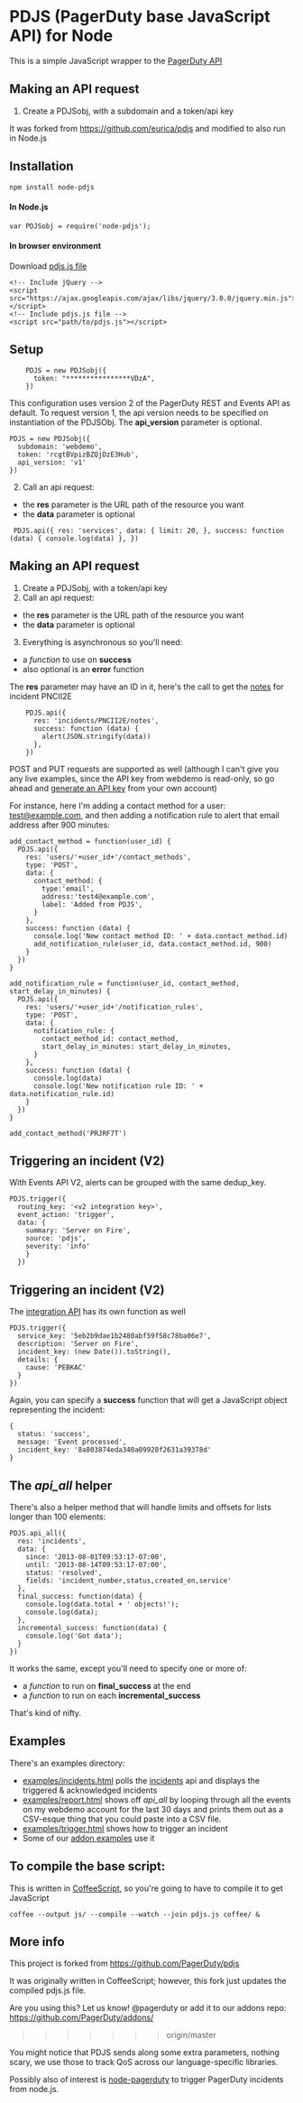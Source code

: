 PDJS (PagerDuty base JavaScript API) for Node
====

This is a simple JavaScript wrapper to the [PagerDuty API](https://v2.developer.pagerduty.com/v2/docs)

## Making an API request

1. Create a PDJSobj, with a subdomain and a token/api key

It was forked from https://github.com/eurica/pdjs and modified to also run in Node.js

## Installation

`npm install node-pdjs`

#### In Node.js

`var PDJSobj = require('node-pdjs');`

#### In browser environment

Download [pdjs.js file](https://github.com/JoshuaCWebDeveloper/node-pdjs/blob/master/js/pdjs.js)

    <!-- Include jQuery -->
    <script src="https://ajax.googleapis.com/ajax/libs/jquery/3.0.0/jquery.min.js"></script> 
    <!-- Include pdjs.js file -->
    <script src="path/to/pdjs.js"></script>
    
## Setup

```
    PDJS = new PDJSobj({
      token: "****************VDzA",
    })
```

  This configuration uses version 2 of the PagerDuty REST and Events API as default. To request version 1, the api version needs to be specified on instantiation of the PDJSObj. The **api_version** parameter is optional.
  

    PDJS = new PDJSobj({
      subdomain: 'webdemo',
      token: 'rcgtBVpizBZQjDzE3Hub',
      api_version: 'v1'
    })
    
2. Call an api request:
  * the **res** parameter is the URL path of the resource you want
  * the **data** parameter is optional

   `` PDJS.api({
      res: 'services',
      data: {
        limit: 20,
      },
      success: function (data) {
        console.log(data)
      },
    })``

## Making an API request

1. Create a PDJSobj, with a token/api key
2. Call an api request:
  * the **res** parameter is the URL path of the resource you want
  * the **data** parameter is optional

3. Everything is asynchronous so you'll need:
  * a *function* to use on **success**
  * also optional is an **error** function

The **res** parameter may have an ID in it, here's the call to get the [notes](https://v2.developer.pagerduty.com/v2/page/api-reference#!/Incidents/get_incidents_id_notes) for incident PNCII2E

```
    PDJS.api({
      res: 'incidents/PNCII2E/notes',
      success: function (data) {
        alert(JSON.stringify(data))
      },
    })
```

POST and PUT requests are supported as well (although I can't give you any live examples, since the API key from webdemo is read-only, so go ahead and [generate an API key](http://support.pagerduty.com/entries/23761081-Generating-an-API-Key) from your own account)

For instance, here I'm adding a contact method for a user: test@example.com, and then adding a notification rule to alert that email address after 900 minutes:

    add_contact_method = function(user_id) {
      PDJS.api({
        res: 'users/'+user_id+'/contact_methods',
        type: 'POST',
        data: {
          contact_method: {
            type:'email',
            address:'test4@example.com',
            label: 'Added from PDJS',
          }
        },
        success: function (data) {
          console.log('New contact method ID: ' + data.contact_method.id)
          add_notification_rule(user_id, data.contact_method.id, 900)
        }
      })
    }

    add_notification_rule = function(user_id, contact_method, start_delay_in_minutes) {
      PDJS.api({
        res: 'users/'+user_id+'/notification_rules',
        type: 'POST',
        data: {
          notification_rule: {
            contact_method_id: contact_method,
            start_delay_in_minutes: start_delay_in_minutes,
          }
        },
        success: function (data) {
          console.log(data)
          console.log('New notification rule ID: ' + data.notification_rule.id)
        }
      })
    }

    add_contact_method('PRJRF7T')

## Triggering an incident (V2)

With Events API V2, alerts can be grouped with the same dedup_key.

```
PDJS.trigger({
  routing_key: '<v2 integration key>',
  event_action: 'trigger',
  data: {
    summary: 'Server on Fire',
    source: 'pdjs',
    severity: 'info'
    }
  })
```

## Triggering an incident (V2)

The [integration API](http://developer.pagerduty.com/documentation/integration/events) has its own function as well

    PDJS.trigger({
      service_key: '5eb2b9dae1b2480abf59f58c78ba06e7',
      description: 'Server on Fire',
      incident_key: (new Date()).toString(),
      details: {
        cause: 'PEBKAC'
      }
    })

Again, you can specify a **success** function that will get a JavaScript object representing the incident:

    {
      status: 'success',
      message: 'Event processed',
      incident_key: '8a803874eda340a09928f2631a39378d'
    }

## The *api_all* helper

There's also a helper method that will handle limits and offsets for lists longer than 100 elements:

    PDJS.api_all({
      res: 'incidents',
      data: {
        since: '2013-08-01T09:53:17-07:00',
        until: '2013-08-14T09:53:17-07:00',
        status: 'resolved',
        fields: 'incident_number,status,created_on,service'
      },
      final_success: function(data) {
        console.log(data.total + ' objects!');
        console.log(data);
      },
      incremental_success: function(data) {
        console.log('Got data');
      }
    })

It works the same, except you'll need to specify one or more of:

  * a *function* to run on **final_success** at the end
  * a *function* to run on each **incremental_success**

That's kind of nifty.

## Examples

There's an examples directory:

  * [examples/incidents.html](https://pagerduty.github.io/pdjs/examples/incidents.html) polls the [incidents](http://developer.pagerduty.com/documentation/rest/incidents/list) api and displays the triggered & acknowledged incidents
  * [examples/report.html](https://pagerduty.github.io/pdjs/examples/report.html) shows off *api_all* by looping through all the events on my webdemo account for the last 30 days and prints them out as a CSV-esque thing that you could paste into a CSV file.
  * [examples/trigger.html](https://pagerduty.github.io/pdjs/examples/trigger.html) shows how to trigger an incident
  * Some of our [addon examples](https://github.com/PagerDuty/addons/) use it

## To compile the base script:
This is written in [CoffeeScript](http://coffeescript.org/), so you're going to have to compile it to get JavaScript

`coffee --output js/ --compile --watch --join pdjs.js coffee/ &`

## More info

This project is forked from https://github.com/PagerDuty/pdjs

It was originally written in CoffeeScript; however, this fork just updates the compiled pdjs.js file.

Are you using this?  Let us know! @pagerduty or add it to our addons repo: https://github.com/PagerDuty/addons/
>>>>>>> origin/master

You might notice that PDJS sends along some extra parameters, nothing scary, we use those to track QoS across our language-specific libraries.

Possibly also of interest is [node-pagerduty](https://github.com/Skomski/node-pagerduty) to trigger PagerDuty incidents from node.js.
